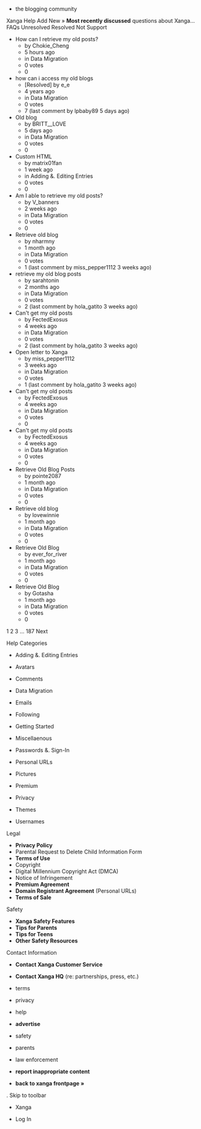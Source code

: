 *   the blogging community

Xanga Help Add New » **Most recently discussed** questions about Xanga… FAQs Unresolved Resolved Not Support

*   How can I retrieve my old posts?
    *   by Chokie\_Cheng
    *   5 hours ago
    *   in Data Migration
    *   0 votes
    *   0
*   how can i access my old blogs
    *   \[Resolved\] by e\_e
    *   4 years ago
    *   in Data Migration
    *   0 votes
    *   7 (last comment by lpbaby89 5 days ago)
*   Old blog
    *   by BRITT\_\_LOVE
    *   5 days ago
    *   in Data Migration
    *   0 votes
    *   0
*   Custom HTML
    *   by matrix01fan
    *   1 week ago
    *   in Adding &. Editing Entries
    *   0 votes
    *   0
*   Am I able to retrieve my old posts?
    *   by V\_banners
    *   2 weeks ago
    *   in Data Migration
    *   0 votes
    *   0
*   Retrieve old blog
    *   by nharmny
    *   1 month ago
    *   in Data Migration
    *   0 votes
    *   1 (last comment by miss\_pepper1112 3 weeks ago)
*   retrieve my old blog posts
    *   by sarahtonin
    *   2 months ago
    *   in Data Migration
    *   0 votes
    *   2 (last comment by hola\_gatito 3 weeks ago)
*   Can't get my old posts
    *   by FectedExosus
    *   4 weeks ago
    *   in Data Migration
    *   0 votes
    *   2 (last comment by hola\_gatito 3 weeks ago)
*   Open letter to Xanga
    *   by miss\_pepper1112
    *   3 weeks ago
    *   in Data Migration
    *   0 votes
    *   1 (last comment by hola\_gatito 3 weeks ago)
*   Can't get my old posts
    *   by FectedExosus
    *   4 weeks ago
    *   in Data Migration
    *   0 votes
    *   0
*   Can't get my old posts
    *   by FectedExosus
    *   4 weeks ago
    *   in Data Migration
    *   0 votes
    *   0
*   Retrieve Old Blog Posts
    *   by pointe2087
    *   1 month ago
    *   in Data Migration
    *   0 votes
    *   0
*   Retrieve old blog
    *   by lovewinnie
    *   1 month ago
    *   in Data Migration
    *   0 votes
    *   0
*   Retrieve Old Blog
    *   by ever\_for\_river
    *   1 month ago
    *   in Data Migration
    *   0 votes
    *   0
*   Retrieve Old Blog
    *   by Gotasha
    *   1 month ago
    *   in Data Migration
    *   0 votes
    *   0

1 2 3 ... 187 Next

Help Categories

*   Adding &. Editing Entries
*   Avatars
*   Comments
*   Data Migration
*   Emails
*   Following
*   Getting Started
*   Miscellaenous

*   Passwords &. Sign-In
*   Personal URLs
*   Pictures
*   Premium
*   Privacy
*   Themes
*   Usernames

Legal

*   **Privacy Policy**
*   Parental Request to Delete Child Information Form
*   **Terms of Use**
*   Copyright
*   Digital Millennium Copyright Act (DMCA)
*   Notice of Infringement
*   **Premium Agreement**
*   **Domain Registrant Agreement** (Personal URLs)
*   **Terms of Sale**

Safety

*   **Xanga Safety Features**
*   **Tips for Parents**
*   **Tips for Teens**
*   **Other Safety Resources**

Contact Information

*   **Contact Xanga Customer Service**
*   **Contact Xanga HQ** (re: partnerships, press, etc.)

*   terms
*   privacy
*   help
*   **advertise**

*   safety
*   parents
*   law enforcement
*   **report inappropriate content**

*   **back to xanga frontpage »**

<img src="http://pixel.quantserve.com/pixel/p-87h-iNOVooym2.gif" style="display: none" height="1" width="1" alt="Quantcast"/>. Skip to toolbar

*   Xanga

*   Log In
